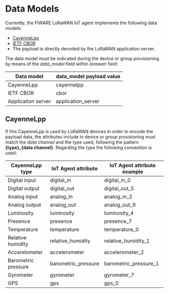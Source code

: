 # Data Models

Currently, the FIWARE LoRaWAN IoT agent implements the following data models:

-   [CayenneLpp](https://developers.mydevices.com/cayenne/docs/lora/#lora-cayenne-low-power-payload)
-   [IETF CBOR](https://datatracker.ietf.org/doc/html/rfc7049)
-   The payload is directly decoded by the LoRaWAN application server.

The data model must be indicated during the device or group provisioning by means of the _data_model_ field within
_lorawan_ field:

| Data model         | data_model payload value |
| ------------------ | ------------------------ |
| CayenneLpp         | cayennelpp               |
| IETF CBOR          | cbor                     |
| Application server | application_server       |

## CayenneLpp

If this CayenneLpp is used by LoRaWAN devices in order to encode the payload data, the attributes include in device or
group provisioning must match the _data channel_ and the _type_ used, following the pattern **{type}\_{data channel}**.
Regarding the _type_ the following convention is used:

| CayenneLpp type     | IoT Agent attribute | IoT Agent attribute example |
| ------------------- | ------------------- | --------------------------- |
| Digital input       | digital_in          | digital_in_0                |
| Digital output      | digital_out         | digital_out_5               |
| Analog input        | analog_in           | analog_in_2                 |
| Analog output       | analog_out          | analog_out_9                |
| Luminosity          | luminosity          | luminosity_4                |
| Presence            | presence            | presence_7                  |
| Temperature         | temperature         | temperature_0               |
| Relative humidity   | relative_humidity   | relative_humidity_1         |
| Accerelometer       | accelerometer       | accelerometer_2             |
| Barometric pressure | barometric_pressure | barometric_pressure_1       |
| Gyrometer           | gyrometer           | gyrometer_7                 |
| GPS                 | gps                 | gps_0                       |
